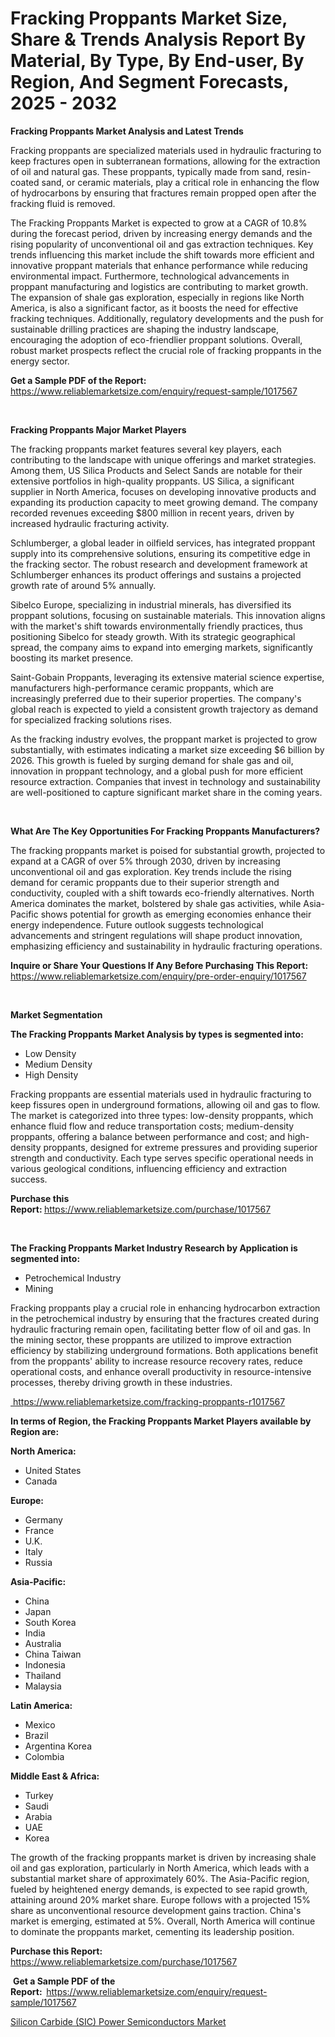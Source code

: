 <p><h1>Fracking Proppants Market Size, Share & Trends Analysis Report By Material, By Type, By End-user, By Region, And Segment Forecasts, 2025 - 2032</h1></p><p><strong>Fracking Proppants Market Analysis and Latest Trends</strong></p>
<p><p>Fracking proppants are specialized materials used in hydraulic fracturing to keep fractures open in subterranean formations, allowing for the extraction of oil and natural gas. These proppants, typically made from sand, resin-coated sand, or ceramic materials, play a critical role in enhancing the flow of hydrocarbons by ensuring that fractures remain propped open after the fracking fluid is removed. </p><p>The Fracking Proppants Market is expected to grow at a CAGR of 10.8% during the forecast period, driven by increasing energy demands and the rising popularity of unconventional oil and gas extraction techniques. Key trends influencing this market include the shift towards more efficient and innovative proppant materials that enhance performance while reducing environmental impact. Furthermore, technological advancements in proppant manufacturing and logistics are contributing to market growth. The expansion of shale gas exploration, especially in regions like North America, is also a significant factor, as it boosts the need for effective fracking techniques. Additionally, regulatory developments and the push for sustainable drilling practices are shaping the industry landscape, encouraging the adoption of eco-friendlier proppant solutions. Overall, robust market prospects reflect the crucial role of fracking proppants in the energy sector.</p></p>
<p><strong>Get a Sample PDF of the Report:&nbsp;</strong> <a href="https://www.reliablemarketsize.com/enquiry/request-sample/1017567?utm_campaign=1789&utm_medium=2&utm_source=Github&utm_content=ia&utm_term=21032025&utm_id=fracking-proppants">https://www.reliablemarketsize.com/enquiry/request-sample/1017567</a></p>
<p>&nbsp;</p>
<p><strong>Fracking Proppants Major Market Players</strong></p>
<p><p>The fracking proppants market features several key players, each contributing to the landscape with unique offerings and market strategies. Among them, US Silica Products and Select Sands are notable for their extensive portfolios in high-quality proppants. US Silica, a significant supplier in North America, focuses on developing innovative products and expanding its production capacity to meet growing demand. The company recorded revenues exceeding $800 million in recent years, driven by increased hydraulic fracturing activity.</p><p>Schlumberger, a global leader in oilfield services, has integrated proppant supply into its comprehensive solutions, ensuring its competitive edge in the fracking sector. The robust research and development framework at Schlumberger enhances its product offerings and sustains a projected growth rate of around 5% annually.</p><p>Sibelco Europe, specializing in industrial minerals, has diversified its proppant solutions, focusing on sustainable materials. This innovation aligns with the market's shift towards environmentally friendly practices, thus positioning Sibelco for steady growth. With its strategic geographical spread, the company aims to expand into emerging markets, significantly boosting its market presence.</p><p>Saint-Gobain Proppants, leveraging its extensive material science expertise, manufacturers high-performance ceramic proppants, which are increasingly preferred due to their superior properties. The company's global reach is expected to yield a consistent growth trajectory as demand for specialized fracking solutions rises.</p><p>As the fracking industry evolves, the proppant market is projected to grow substantially, with estimates indicating a market size exceeding $6 billion by 2026. This growth is fueled by surging demand for shale gas and oil, innovation in proppant technology, and a global push for more efficient resource extraction. Companies that invest in technology and sustainability are well-positioned to capture significant market share in the coming years.</p></p>
<p>&nbsp;</p>
<p><strong>What Are The Key Opportunities For Fracking Proppants Manufacturers?</strong></p>
<p><p>The fracking proppants market is poised for substantial growth, projected to expand at a CAGR of over 5% through 2030, driven by increasing unconventional oil and gas exploration. Key trends include the rising demand for ceramic proppants due to their superior strength and conductivity, coupled with a shift towards eco-friendly alternatives. North America dominates the market, bolstered by shale gas activities, while Asia-Pacific shows potential for growth as emerging economies enhance their energy independence. Future outlook suggests technological advancements and stringent regulations will shape product innovation, emphasizing efficiency and sustainability in hydraulic fracturing operations.</p></p>
<p><strong>Inquire or Share Your Questions If Any Before Purchasing This Report:</strong> <a href="https://www.reliablemarketsize.com/enquiry/pre-order-enquiry/1017567?utm_campaign=1789&utm_medium=2&utm_source=Github&utm_content=ia&utm_term=21032025&utm_id=fracking-proppants">https://www.reliablemarketsize.com/enquiry/pre-order-enquiry/1017567</a></p>
<p>&nbsp;</p>
<p><strong>Market Segmentation</strong></p>
<p><strong>The Fracking Proppants Market Analysis by types is segmented into:</strong></p>
<p><ul><li>Low Density</li><li>Medium Density</li><li>High Density</li></ul></p>
<p><p>Fracking proppants are essential materials used in hydraulic fracturing to keep fissures open in underground formations, allowing oil and gas to flow. The market is categorized into three types: low-density proppants, which enhance fluid flow and reduce transportation costs; medium-density proppants, offering a balance between performance and cost; and high-density proppants, designed for extreme pressures and providing superior strength and conductivity. Each type serves specific operational needs in various geological conditions, influencing efficiency and extraction success.</p></p>
<p><strong>Purchase this Report:&nbsp;</strong><a href="https://www.reliablemarketsize.com/purchase/1017567?utm_campaign=1789&utm_medium=2&utm_source=Github&utm_content=ia&utm_term=21032025&utm_id=fracking-proppants">https://www.reliablemarketsize.com/purchase/1017567</a></p>
<p>&nbsp;</p>
<p><strong>The Fracking Proppants Market Industry Research by Application is segmented into:</strong></p>
<p><ul><li>Petrochemical Industry</li><li>Mining</li></ul></p>
<p><p>Fracking proppants play a crucial role in enhancing hydrocarbon extraction in the petrochemical industry by ensuring that the fractures created during hydraulic fracturing remain open, facilitating better flow of oil and gas. In the mining sector, these proppants are utilized to improve extraction efficiency by stabilizing underground formations. Both applications benefit from the proppants' ability to increase resource recovery rates, reduce operational costs, and enhance overall productivity in resource-intensive processes, thereby driving growth in these industries.</p></p>
<p><a href="https://www.reliablemarketsize.com/fracking-proppants-r1017567?utm_campaign=1789&utm_medium=2&utm_source=Github&utm_content=ia&utm_term=21032025&utm_id=fracking-proppants">&nbsp;https://www.reliablemarketsize.com/fracking-proppants-r1017567</a></p>
<p><strong>In terms of Region, the Fracking Proppants Market Players available by Region are:</strong></p>
<p>
    <p> <strong> North America: </strong>
        <ul>
            <li>United States</li>
            <li>Canada</li>
        </ul>
        </p> 
    <p> <strong> Europe: </strong>
        <ul>
            <li>Germany</li>
            <li>France</li>
            <li>U.K.</li>
            <li>Italy</li>
            <li>Russia</li>
        </ul>
        </p> 
    <p> <strong> Asia-Pacific: </strong>
        <ul>
            <li>China</li>
            <li>Japan</li>
            <li>South Korea</li>
            <li>India</li>
            <li>Australia</li>
            <li>China Taiwan</li>
            <li>Indonesia</li>
            <li>Thailand</li>
            <li>Malaysia</li>
        </ul>
        </p> 
    <p> <strong> Latin America: </strong>
        <ul>
            <li>Mexico</li>
            <li>Brazil</li>
            <li>Argentina Korea</li>
            <li>Colombia</li>
        </ul>
        </p> 
    <p> <strong> Middle East & Africa: </strong>
        <ul>
            <li>Turkey</li>
            <li>Saudi</li>
            <li>Arabia</li>
            <li>UAE</li>
            <li>Korea</li>
        </ul>
    </p>
    </p>
<p><p>The growth of the fracking proppants market is driven by increasing shale oil and gas exploration, particularly in North America, which leads with a substantial market share of approximately 60%. The Asia-Pacific region, fueled by heightened energy demands, is expected to see rapid growth, attaining around 20% market share. Europe follows with a projected 15% share as unconventional resource development gains traction. China's market is emerging, estimated at 5%. Overall, North America will continue to dominate the proppants market, cementing its leadership position.</p></p>
<p><strong>Purchase this Report: </strong><a href="https://www.reliablemarketsize.com/purchase/1017567?utm_campaign=1789&utm_medium=2&utm_source=Github&utm_content=ia&utm_term=21032025&utm_id=fracking-proppants">https://www.reliablemarketsize.com/purchase/1017567</a></p>
<p>&nbsp;<strong>Get a Sample PDF of the Report:&nbsp;&nbsp;</strong><a href="https://www.reliablemarketsize.com/enquiry/request-sample/1017567?utm_campaign=1789&utm_medium=2&utm_source=Github&utm_content=ia&utm_term=21032025&utm_id=fracking-proppants">https://www.reliablemarketsize.com/enquiry/request-sample/1017567</a></p>
<p><strong></strong></p>
<p><p><a href="https://github.com/hadshpinay/Market-Research-Report-List-1/blob/main/silicon-carbide-sic-power-semiconductors-market.md?utm_campaign=1789&utm_medium=2&utm_source=Github&utm_content=ia&utm_term=21032025&utm_id=fracking-proppants">Silicon Carbide (SIC) Power Semiconductors Market</a></p></p>